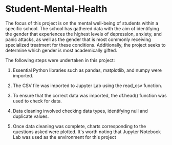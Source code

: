 # Student-Mental-Health

The focus of this project is on the mental well-being of students within a specific school. The school has gathered data with the aim of identifying the gender that experiences the highest levels of depression, anxiety, and panic attacks, as well as the gender that is most commonly receiving specialized treatment for these conditions. Additionally, the project seeks to determine which gender is most academically gifted.

The following steps were undertaken in this project:

1. Essential Python libraries such as pandas, matplotlib, and numpy were imported.

2. The CSV file was imported to Jupyter Lab using the read_csv function.

3. To ensure that the correct data was imported, the df.head() function was used to check for data.

4. Data cleaning involved checking data types, identifying null and duplicate values.

5. Once data cleaning was complete, charts corresponding to the questions asked were plotted. It's worth noting that Jupyter Notebook Lab was used as the environment for this project
